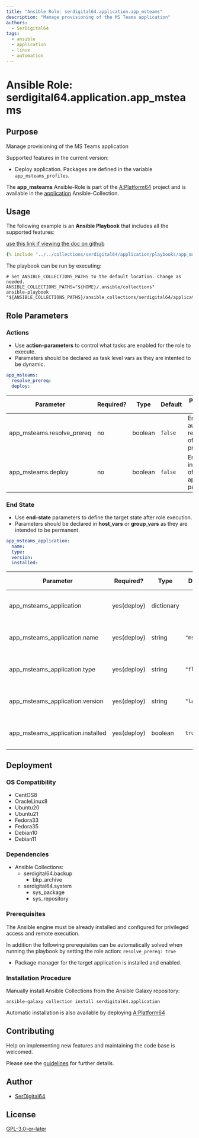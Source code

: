 ```yaml
---
title: "Ansible Role: serdigital64.application.app_msteams"
description: "Manage provisioning of the MS Teams application"
authors:
  - SerDigital64
tags:
  - ansible
  - application
  - linux
  - automation
---
```


# Ansible Role: serdigital64.application.app_msteams

## Purpose

Manage provisioning of the MS Teams application

Supported features in the current version:

- Deploy application. Packages are defined in the variable `app_msteams_profiles`.

The **app_msteams** Ansible-Role is part of the [A:Platform64](https://github.com/serdigital64/aplatform64) project and is available in the [application](../collections/application.md) Ansible-Collection.

## Usage

The following example is an **Ansible Playbook** that includes all the supported features:

[use this link if viewing the doc on github](../../collections/serdigital64/application/playbooks/app_msteams.yml)

```yaml
{% include "../../collections/serdigital64/application/playbooks/app_msteams.yml" %}
```

The playbook can be run by executing:

```shell
# Set ANSIBLE_COLLECTIONS_PATHS to the default location. Change as needed.
ANSIBLE_COLLECTIONS_PATHS="${HOME}/.ansible/collections"
ansible-playbook "${ANSIBLE_COLLECTIONS_PATHS}/ansible_collections/serdigital64/application/playbooks/app_msteams.yml"
```

## Role Parameters

### Actions

- Use **action-parameters** to control what tasks are enabled for the role to execute.
- Parameters should be declared as task level vars as they are intented to be dynamic.

```yaml
app_msteams:
  resolve_prereq:
  deploy:
```

| Parameter                  | Required? | Type    | Default | Purpose / Value                             |
| -------------------------- | --------- | ------- | ------- | ------------------------------------------- |
| app_msteams.resolve_prereq | no        | boolean | `false` | Enable automatic resolution of prequisites  |
| app_msteams.deploy         | no        | boolean | `false` | Enable installation of application packages |

### End State

- Use **end-state** parameters to define the target state after role execution.
- Parameters should be declared in **host_vars** or **group_vars** as they are intended to be permanent.

```yaml
app_msteams_application:
  name:
  type:
  version:
  installed:
```

| Parameter                         | Required?   | Type       | Default     | Purpose / Value                    |
| --------------------------------- | ----------- | ---------- | ----------- | ---------------------------------- |
| app_msteams_application           | yes(deploy) | dictionary |             | Set application package end state  |
| app_msteams_application.name      | yes(deploy) | string     | `"msteams"` | Select application package name    |
| app_msteams_application.type      | yes(deploy) | string     | `"flatpak"` | Select application package type    |
| app_msteams_application.version   | yes(deploy) | string     | `"latest"`  | Select application package version |
| app_msteams_application.installed | yes(deploy) | boolean    | `true`      | Set application package end state  |

## Deployment

### OS Compatibility

- CentOS8
- OracleLinux8
- Ubuntu20
- Ubuntu21
- Fedora33
- Fedora35
- Debian10
- Debian11

### Dependencies

- Ansible Collections:
  - serdigital64.backup
    - bkp_archive
  - serdigital64.system
    - sys_package
    - sys_repository

### Prerequisites

The Ansible engine must be already installed and configured for privileged access and remote execution.

In addition the following prerequisites can be automatically solved when running the playbook by setting the role action: `resolve_prereq: true`

- Package manager for the target application is installed and enabled.

### Installation Procedure

Manually install Ansible Collections from the Ansible Galaxy repository:

```shell
ansible-galaxy collection install serdigital64.application
```

Automatic installation is also available by deploying [A:Platform64](https://aplatform64.readthedocs.io/en/latest/#deployment)

## Contributing

Help on implementing new features and maintaining the code base is welcomed.

Please see the [guidelines](../contributing/guidelines.md) for further details.

## Author

- [SerDigital64](https://serdigital64.github.io/)

## License

[GPL-3.0-or-later](https://www.gnu.org/licenses/gpl-3.0.txt)
